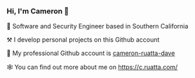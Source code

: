 
### Hi, I'm Cameron :wave:

🎩 Software and Security Engineer based in Southern California

⚒️ I develop personal projects on this Github account

🐻 My professional Github account is [cameron-ruatta-dave](https://github.com/cameron-ruatta-dave)

🕸️ You can find out more about me on https://c.ruatta.com/


<!--
**cruatta/cruatta** is a ✨ _special_ ✨ repository because its `README.md` (this file) appears on your GitHub profile.

Here are some ideas to get you started:

- 🔭 I’m currently working on ...
- 🌱 I’m currently learning ...
- 👯 I’m looking to collaborate on ...
- 🤔 I’m looking for help with ...
- 💬 Ask me about ...
- 📫 How to reach me: ...
- 😄 Pronouns: ...
- Fun fact: ...
-->
